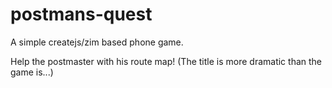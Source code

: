 # postmans-quest
A simple createjs/zim based phone game.

Help the postmaster with his route map! (The title is more dramatic than the game is...)
